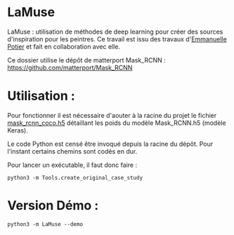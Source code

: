 # LaMuse
LaMuse : utilisation de méthodes de deep learning pour créer des sources d'inspiration pour les peintres.
Ce travail est issu des travaux d'[Emmanuelle Potier](https://www.emmanuellepotier.com/copie-de-poemes-en-cours) et fait en collaboration avec elle.

Ce dossier utilise le dépôt de matterport Mask_RCNN : https://github.com/matterport/Mask_RCNN

# Utilisation :

Pour fonctionner il est nécessaire d'aouter à la racine du projet le fichier [mask_rcnn_coco.h5](https://github.com/matterport/Mask_RCNN/releases/download/v2.0/mask_rcnn_coco.h5) détaillant les poids du modèle Mask_RCNN.h5 (modèle Keras).


Le code Python est censé être invoqué depuis la racine du dépôt. Pour l'instant certains chemins sont codés en dur.

Pour lancer un exécutable, il faut donc faire :

``python3 -m Tools.create_original_case_study``


# Version Démo :

``python3 -m LaMuse --demo``

